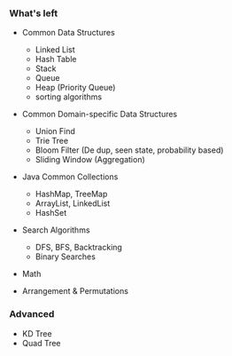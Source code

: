 ### What's left

- Common Data Structures
  - Linked List
  - Hash Table
  - Stack
  - Queue
  - Heap (Priority Queue)
  - sorting algorithms
- Common Domain-specific Data Structures
  - Union Find
  - Trie Tree
  - Bloom Filter (De dup, seen state, probability based)
  - Sliding Window (Aggregation)

- Java Common Collections
  - HashMap, TreeMap
  - ArrayList, LinkedList
  - HashSet

- Search Algorithms
  - DFS, BFS, Backtracking
  - Binary Searches

- Math
 - Arrangement & Permutations

### Advanced

- KD Tree
- Quad Tree
